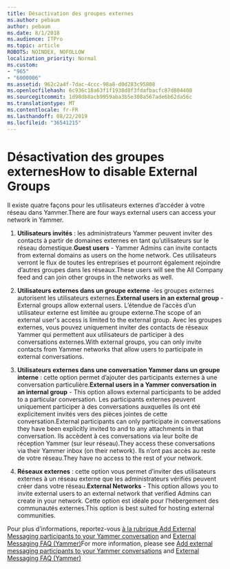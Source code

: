 ```yaml
---
title: Désactivation des groupes externes
ms.author: pebaum
author: pebaum
ms.date: 8/1/2018
ms.audience: ITPro
ms.topic: article
ROBOTS: NOINDEX, NOFOLLOW
localization_priority: Normal
ms.custom:
- "965"
- "6000006"
ms.assetid: 962c2a4f-7dac-4ccc-98a8-d0d283c95808
ms.openlocfilehash: 6c936c18a63f1f1938d8f3fdafbacfc87d804408
ms.sourcegitcommit: 1d98db8acb9959aba3b5e308a567ade6b62da56c
ms.translationtype: MT
ms.contentlocale: fr-FR
ms.lasthandoff: 08/22/2019
ms.locfileid: "36541215"
---
```

# <a name="how-to-disable-external-groups"></a><span data-ttu-id="0a522-102">Désactivation des groupes externes</span><span class="sxs-lookup"><span data-stu-id="0a522-102">How to disable External Groups</span></span>

<span data-ttu-id="0a522-103">Il existe quatre façons pour les utilisateurs externes d’accéder à votre réseau dans Yammer.</span><span class="sxs-lookup"><span data-stu-id="0a522-103">There are four ways external users can access your network in Yammer.</span></span>
  
1. <span data-ttu-id="0a522-104">**Utilisateurs invités** : les administrateurs Yammer peuvent inviter des contacts à partir de domaines externes en tant qu’utilisateurs sur le réseau domestique.</span><span class="sxs-lookup"><span data-stu-id="0a522-104">**Guest users** - Yammer Admins can invite contacts from external domains as users on the home network.</span></span> <span data-ttu-id="0a522-105">Ces utilisateurs verront le flux de toutes les entreprises et pourront également rejoindre d’autres groupes dans les réseaux.</span><span class="sxs-lookup"><span data-stu-id="0a522-105">These users will see the All Company feed and can join other groups in the networks as well.</span></span>

2. <span data-ttu-id="0a522-106">**Utilisateurs externes dans un groupe externe** -les groupes externes autorisent les utilisateurs externes.</span><span class="sxs-lookup"><span data-stu-id="0a522-106">**External users in an external group** - External groups allow external users.</span></span> <span data-ttu-id="0a522-107">L’étendue de l’accès d’un utilisateur externe est limitée au groupe externe.</span><span class="sxs-lookup"><span data-stu-id="0a522-107">The scope of an external user's access is limited to the external group.</span></span> <span data-ttu-id="0a522-108">Avec les groupes externes, vous pouvez uniquement inviter des contacts de réseaux Yammer qui permettent aux utilisateurs de participer à des conversations externes.</span><span class="sxs-lookup"><span data-stu-id="0a522-108">With external groups, you can only invite contacts from Yammer networks that allow users to participate in external conversations.</span></span>

3. <span data-ttu-id="0a522-109">**Utilisateurs externes dans une conversation Yammer dans un groupe interne** : cette option permet d’ajouter des participants externes à une conversation particulière.</span><span class="sxs-lookup"><span data-stu-id="0a522-109">**External users in a Yammer conversation in an internal group** - This option allows external participants to be added to a particular conversation.</span></span> <span data-ttu-id="0a522-110">Les participants externes peuvent uniquement participer à des conversations auxquelles ils ont été explicitement invités vers des pièces jointes de cette conversation.</span><span class="sxs-lookup"><span data-stu-id="0a522-110">External participants can only participate in conversations they have been explicitly invited to and to any attachments in that conversation.</span></span> <span data-ttu-id="0a522-111">Ils accèdent à ces conversations via leur boîte de réception Yammer (sur leur réseau).</span><span class="sxs-lookup"><span data-stu-id="0a522-111">They access these conversations via their Yammer inbox (on their network).</span></span> <span data-ttu-id="0a522-112">Ils n’ont pas accès au reste de votre réseau.</span><span class="sxs-lookup"><span data-stu-id="0a522-112">They have no access to the rest of your network.</span></span>

4. <span data-ttu-id="0a522-113">**Réseaux externes** : cette option vous permet d’inviter des utilisateurs externes à un réseau externe que les administrateurs vérifiés peuvent créer dans votre réseau.</span><span class="sxs-lookup"><span data-stu-id="0a522-113">**External Networks** - This option allows you to invite external users to an external network that verified Admins can create in your network.</span></span> <span data-ttu-id="0a522-114">Cette option est idéale pour l’hébergement des communautés externes.</span><span class="sxs-lookup"><span data-stu-id="0a522-114">This option is best suited for hosting external communities.</span></span>

<span data-ttu-id="0a522-115">Pour plus d’informations, reportez-vous [à la rubrique Add External Messaging participants to your Yammer conversation](https://support.office.com/article/add-external-messaging-participants-to-your-yammer-conversations-423653bb-86b2-4eac-9d7e-dca121f7c16c?ui=en-US&amp;rs=en-US&amp;ad=US) and [External Messaging FAQ (Yammer)](https://support.office.com/article/External-messaging-FAQ-Yammer-35b59d6c-bb1c-4541-bf19-9f67d2f2b199)</span><span class="sxs-lookup"><span data-stu-id="0a522-115">For more information, please see [Add external messaging participants to your Yammer conversations](https://support.office.com/article/add-external-messaging-participants-to-your-yammer-conversations-423653bb-86b2-4eac-9d7e-dca121f7c16c?ui=en-US&amp;rs=en-US&amp;ad=US) and [External Messaging FAQ (Yammer)](https://support.office.com/article/External-messaging-FAQ-Yammer-35b59d6c-bb1c-4541-bf19-9f67d2f2b199)</span></span>
  
